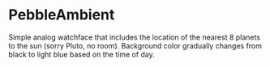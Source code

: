 # PebbleAmbient

Simple analog watchface that includes the location of the nearest 8 planets to the sun (sorry Pluto, no room).  Background color gradually changes from black to light blue based on the time of day.
